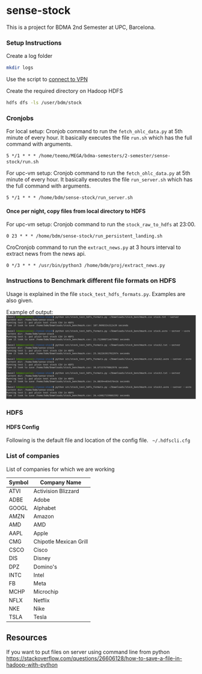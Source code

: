 # sense-stock
This is a project for BDMA 2nd Semester at UPC, Barcelona.

### Setup Instructions
Create a log folder
```bash
mkdir logs
```
Use the script to [connect to VPN](docs/connect_vpn.sh)

Create the required directory on Hadoop HDFS
```bash
hdfs dfs -ls /user/bdm/stock
```

### Cronjobs
For local setup: Cronjob command to run the `fetch_ohlc_data.py` at 5th minute of every hour. It basically executes the
file `run.sh` which has the full command with arguments.

    5 */1 * * * /home/teemo/MEGA/bdma-semesters/2-semester/sense-stock/run.sh

For upc-vm setup: Cronjob command to run the `fetch_ohlc_data.py` at 5th minute of every hour. It basically executes the
file `run_server.sh` which has the full command with arguments.

    5 */1 * * * /home/bdm/sense-stock/run_server.sh

#### Once per night, copy files from local directory to HDFS
For upc-vm setup: Cronjob command to run the `stock_raw_to_hdfs` at 23:00.

    0 23 * * * /home/bdm/sense-stock/run_persistent_landing.sh
CroCronjob command to run the `extract_news.py` at 3 hours interval to extract news from the news api.

    0 */3 * * * /usr/bin/python3 /home/bdm/proj/extract_news.py

### Instructions to Benchmark different file formats on HDFS
Usage is explained in the file `stock_test_hdfs_formats.py`. Examples are also given.

Example of output:
![img](docs/benchmark_results.png)

### HDFS
#### HDFS Config
Following is the default file and location of the config file. 
` ~/.hdfscli.cfg`

### List of companies
List of companies for which we are working

| Symbol | Company Name           |
|-------|------------------------|
| ATVI  | Activision Blizzard    |
| ADBE  | Adobe                  |
| GOOGL | Alphabet               |
| AMZN	 | Amazon                 |
| AMD 	 | AMD                    |
| AAPL  | Apple                  |
| CMG   | Chipotle Mexican Grill |
| CSCO  | Cisco                  |
| DIS 	 | Disney                 |
| DPZ 	 | Domino's               |
| INTC	 | Intel                  |
| FB    | Meta                   |
| MCHP  | Microchip              |
| NFLX  | Netflix                |
| NKE   | Nike                   |
| TSLA  | Tesla                  |

## Resources
If you want to put files on server using command line from python
https://stackoverflow.com/questions/26606128/how-to-save-a-file-in-hadoop-with-python
